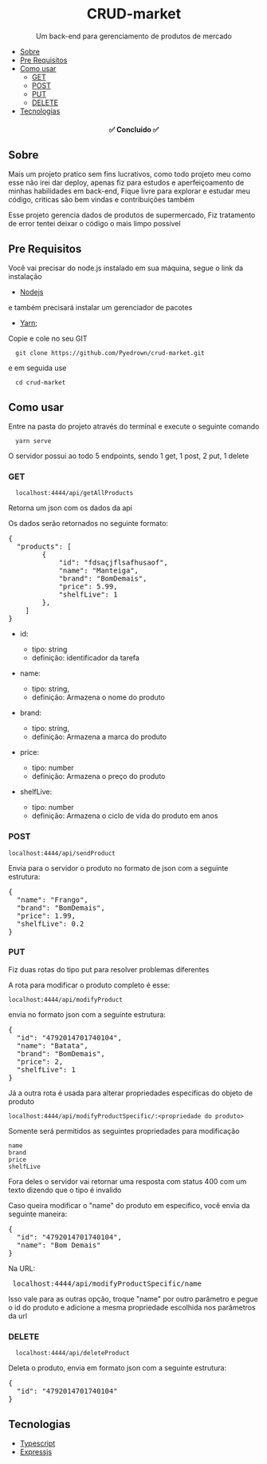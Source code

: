 <h1 align="center">CRUD-market</h1>

<p align="center">Um back-end para gerenciamento de produtos de mercado</p>

* [Sobre](#Sobre)
* [Pre Requisitos](#Pre-requisitos)
* [Como usar](#Como-user)
  * [GET](#GET)
  * [POST](#POST)
  * [PUT](#PUT)
  * [DELETE](#DELETE)
* [Tecnologias](#Tecnologias)

<h4 align="center">
 ✅ Concluído ✅
</h4>

## Sobre
Mais um projeto pratico sem fins lucrativos, como todo projeto meu como esse não irei dar deploy, apenas fiz para estudos e aperfeiçoamento de minhas habilidades
em back-end, Fique livre para explorar e estudar meu código, criticas são bem vindas e contribuições também 

Esse projeto gerencia dados de produtos de supermercado, Fiz tratamento de error tentei deixar o código o mais limpo possível

## Pre Requisitos
Você vai precisar do node.js instalado em sua máquina, segue o link da instalação

- [Nodejs](https://nodejs.org/en/download/)

e também precisará instalar um gerenciador de pacotes

- [Yarn](https://classic.yarnpkg.com/lang/en/docs/install/#windows-stable);

Copie e cole no seu GIT

```
  git clone https://github.com/Pyedrown/crud-market.git
```
e em seguida use

```
  cd crud-market
```

## Como usar

Entre na pasta do projeto através do terminal e execute o seguinte comando

```
  yarn serve
```

O servidor possui ao todo 5 endpoints, sendo 1 get, 1 post, 2 put, 1 delete

### GET 

```
  localhost:4444/api/getAllProducts
```

Retorna um json com os dados da api

Os dados serão retornados no seguinte formato:

<pre>
{
  "products": [
        {
            "id": "fdsaçjflsafhusaof",
            "name": "Manteiga",
            "brand": "BomDemais",
            "price": 5.99,
            "shelfLive": 1
        },
    ]
}
</pre>

- id: 
    - tipo: string
    - definição: identificador da tarefa

- name:
  - tipo: string,
  - definição: Armazena o nome do produto
  
- brand:
  - tipo: string,
  - definição: Armazena a marca do produto
  
- price:
  - tipo: number
  - definição: Armazena o preço do produto

- shelfLive:
  - tipo: number
  - definição: Armazena o ciclo de vida do produto em anos

### POST

```
localhost:4444/api/sendProduct
```

Envia para o servidor o produto no formato de json com a seguinte estrutura:

<pre>
{
  "name": "Frango",
  "brand": "BomDemais",
  "price": 1.99,
  "shelfLive": 0.2
}
</pre>

### PUT

Fiz duas rotas do tipo put para resolver problemas diferentes

A rota para modificar o produto completo é esse:

```
localhost:4444/api/modifyProduct
```

envia no formato json com a seguinte estrutura:

<pre>
{
  "id": "4792014701740104",
  "name": "Batata",
  "brand": "BomDemais",
  "price": 2,
  "shelfLive": 1
}
</pre>

Já a outra rota é usada para alterar propriedades especificas do objeto de produto

```
localhost:4444/api/modifyProductSpecific/:<propriedade do produto>
```

Somente será permitidos as seguintes propriedades para modificação

```
name
brand
price
shelfLive
```

Fora deles o servidor vai retornar uma resposta com status 400 com um texto dizendo que o tipo é invalido

Caso queira modificar o "name" do produto em especifico, você envia da seguinte maneira:

<pre>
{
  "id": "4792014701740104",
  "name": "Bom Demais"
}
</pre>

Na URL:

<pre>
 localhost:4444/api/modifyProductSpecific/name
</pre>

Isso vale para as outras opção, troque "name" por outro parâmetro e pegue o id do produto e adicione a mesma propriedade escolhida nos parâmetros da url

### DELETE

```
  localhost:4444/api/deleteProduct
```

Deleta o produto, envia em formato json com a seguinte estrutura:

<pre>
{
  "id": "4792014701740104"
}
</pre>

## Tecnologias

- [Typescript](https://www.typescriptlang.org)
- [Expressjs](https://expressjs.com/pt-br/)
